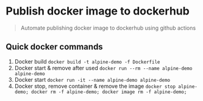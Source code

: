# Publish docker image to dockerhub
> Automate publishing docker image to dockerhub using github actions

## Quick docker commands

1. Docker build `docker build -t alpine-demo -f Dockerfile`
1. Docker start & remove after used `docker run --rm --name alpine-demo alpine-demo`
1. Docker start `docker run -it --name alpine-demo alpine-demo`
1. Docker stop, remove container & remove the image `docker stop alpine-demo; docker rm -f alpine-demo; docker image rm -f alpine-demo;`